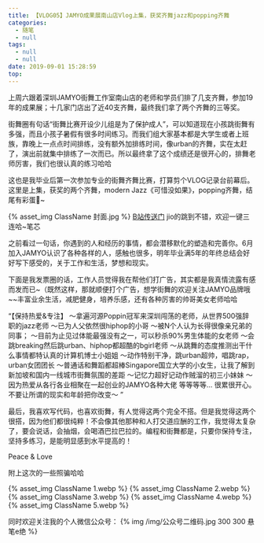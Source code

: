 ```yaml
---
title: 【VLOG05】JAMYO成果展南山店Vlog上集，获奖齐舞jazz和popping齐舞
categories:
  - 随笔
  - null
tags:
  - null
  - null
date: 2019-09-01 15:28:59
top:
---
```


上周六跟着深圳JAMYO街舞工作室南山店的老师和学员们排了几支齐舞，参加19年的成果展；十几家门店出了近40支齐舞，最终我们拿了两个齐舞的三等奖。

街舞圈有句话“街舞比赛开设少儿组是为了保护成人”，可以知道现在小孩跳街舞有多强，而且小孩子暑假有很多时间练习。而我们组大家基本都是大学生或者上班族，靠晚上一点点时间排练，没有额外加排练时间，像urban的齐舞，实在太赶了，演出前就集中排练了一次而已。所以最终拿了这个成绩还是很开心的，排舞老师厉害，我们也很认真的练习哈哈


这也是我毕业后第一次参加专业的街舞齐舞比赛，打算剪个VLOG记录台前幕后。这里是上集，获奖的两个齐舞，modern Jazz《可惜没如果》，popping齐舞，结尾有彩蛋🎉~

{% asset_img ClassName 封面.jpg %}
<font color="#FF0000"> [B站传送门](https://www.bilibili.com/video/av65814018)
</font>
jio的跳到不错，欢迎一键三连哈~笔芯


之前看过一句话，你遇到的人和经历的事情，都会潜移默化的塑造和完善你。6月加入JAMYO认识了各种各样的人，感触也很多，明年毕业满5年的年终总结会好好写下感受的，关于工作和生活，梦想和现实。

下面是我发票圈的话，工作人员觉得我在帮他们打广告，其实都是我真情流露有感而发而已~（既然这样，那就顺便打个广告，想学街舞的欢迎关注JAMYO品牌哦~~丰富业余生活，减肥健身，培养乐感，还有各种厉害的帅哥美女老师哈哈


“【保持热爱&专注】
～拿遍河源Poppin冠军来深圳闯荡的老师，从世界500强辞职的jazz老师
～已为人父依然很hiphop的小哥
～被N个人认为长得很像亲兄弟的同事；
～目前为止见过体能最强没有之一，可以秒杀90%男生体能的女老师
～会跳breaking然后跳urban、hiphop都超酷的bgirl老师
～从跳舞的态度推测出干什么事情都特认真的计算机博士小姐姐
～动作特别干净，跳urban超帅，唱跳rap，urban女团团长
～普通话和舞蹈都超棒Singapore国立大学的小女生，让我了解到新加坡和国内一线城市街舞氛围的差距
～记忆力超好记动作贼溜的初三小妹妹
～因为热爱从各行各业相聚在一起创业的JAMYO各种大佬
等等等等...
很累很开心。不要让所谓的现实和年龄把你改变～  ”



最后，我喜欢写代码，也喜欢街舞，有人觉得这两个完全不搭。但是我觉得这两个很搭，因为他们都很纯粹！不会像其他那种和人打交道应酬的工作，我觉得太复杂了，要会说话，会抽烟，会喝酒巴拉巴拉的。编程和街舞都是，只要你保持专注，坚持多练习，是能明显感到水平提高的！


Peace & Love

附上这次的一些照骗哈哈

{% asset_img ClassName 1.webp %}
{% asset_img ClassName 2.webp %}
{% asset_img ClassName 3.webp %}
{% asset_img ClassName 4.webp %}
{% asset_img ClassName 5.webp %}


同时欢迎关注我的个人微信公众号：
{% img  /img/公众号二维码.jpg 300 300 悬笔e绝 %}